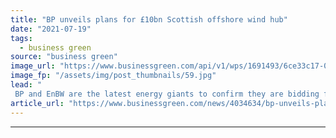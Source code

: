 ```yaml
---
title: "BP unveils plans for £10bn Scottish offshore wind hub"
date: "2021-07-19"
tags: 
  - business green
source: "business green"
image_url: "https://www.businessgreen.com/api/v1/wps/1691493/6ce33c17-0eb5-426f-8ca3-2007df2ff72b/4/aberdeen-new-185x114.jpg"
image_fp: "/assets/img/post_thumbnails/59.jpg"
lead: "
 BP and EnBW are the latest energy giants to confirm they are bidding for latest round of ScotWind seabed leases ..."
article_url: "https://www.businessgreen.com/news/4034634/bp-unveils-plans-gbp10bn-scottish-offshore-wind-hub"
---
```


---
